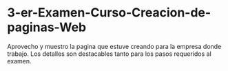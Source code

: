 # 3-er-Examen-Curso-Creacion-de-paginas-Web
Aprovecho y muestro la pagina que estuve creando para la empresa donde trabajo. Los detalles son destacables tanto para los pasos requeridos al examen.
